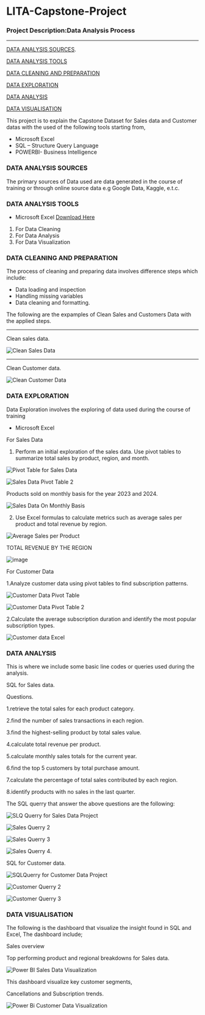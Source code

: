 # LITA-Capstone-Project

### Project Description:Data Analysis Process
---
[DATA ANALYSIS SOURCES](#data-analysis-sources).


[DATA ANALYSIS TOOLS](#data-analysis-tools)


[DATA CLEANING AND PREPARATION](#data-cleaning-and-preparation)


[DATA EXPLORATION](#data-exploration) 


[DATA ANALYSIS](#data-analysis)

[DATA VISUALISATION](#data-visualisation)

 This project is to explain the Capstone Dataset for Sales data and Customer datas with the used of the following tools starting from,
*	Microsoft  Excel
*	SQL – Structure Query Language
*	POWERBI-  Business Intelligence

### DATA ANALYSIS SOURCES
The primary sources of Data used are data generated in the course of training or through online source data e.g Google Data, Kaggle, e.t.c.

### DATA ANALYSIS TOOLS
- 	Microsoft Excel [Download Here](https://www.microsoft.com)
1. For  Data Cleaning
2. For Data Analysis
3. For Data Visualization

### DATA CLEANING AND PREPARATION
The process of cleaning and preparing data involves difference steps which include:
- 	Data loading and inspection
-  Handling missing variables
- 	Data cleaning and formatting.

The following are the expamples of Clean Sales and Customers Data with the applied steps.

---

Clean sales data.

![Clean Sales Data](https://github.com/user-attachments/assets/dfbf6804-f76d-4bd0-99c2-7ddb9b54535a)

----
Clean Customer data.

![Clean Customer Data](https://github.com/user-attachments/assets/bd8f85bb-93cb-4e53-83f1-f97811427b0a)


### DATA EXPLORATION 
Data Exploration involves the exploring of data used during the course of training
*	Microsoft  Excel
  
 For Sales Data
 1. Perform an initial exploration of the sales data. Use pivot tables to summarize total sales by product, region, and month.

 
 ![Pivot Table for Sales Data](https://github.com/user-attachments/assets/1f7d3865-60eb-4f14-84cb-ce9d18cfd461)


![Sales Data Pivot Table 2](https://github.com/user-attachments/assets/4a380d61-76e9-4b15-ac12-5926279e7c02)


Products sold  on monthly basis for the year 2023 and 2024.

![Sales Data On Monthly Basis](https://github.com/user-attachments/assets/7ab69a94-1b11-4a58-9bfe-e29c99b2a0cc)


2. Use Excel formulas to calculate metrics such as average sales per product and total revenue by region.


![Average Sales per Product](https://github.com/user-attachments/assets/31aac6a0-732c-4420-8aac-304b09d6dad3)


TOTAL REVENUE BY THE REGION	

![image](https://github.com/user-attachments/assets/50a53c2f-ef71-4dc0-a87b-29c4611cd095)


For Customer Data

1.Analyze customer data using pivot tables to find subscription patterns.


![Customer Data Pivot Table](https://github.com/user-attachments/assets/056fb43e-6075-4e18-bf47-4928c4a9b7b6)

![Customer Data Pivot Table 2](https://github.com/user-attachments/assets/b290dd59-bd08-462f-894e-dffea85c0618)


2.Calculate the average subscription duration and identify the most popular subscription types.


![Customer data Excel](https://github.com/user-attachments/assets/9495a35c-c8de-4c7d-9dc0-37f50f167c20)


 ### DATA ANALYSIS
 This is where we include some basic line codes or queries used during the analysis.
 
  SQL for Sales data.
  
Questions.

1.retrieve the total sales for each product category.

2.find the number of sales transactions in each region.

3.find the highest-selling product by total sales value.

4.calculate total revenue per product.

5.calculate monthly sales totals for the current year.
 
6.find the top 5 customers by total purchase amount.
 
7.calculate the percentage of total sales contributed by each region.
 
8.identify products with no sales in the last quarter.

   
The SQL querry that answer the above questions are the following:
  
![SLQ Querry for Sales Data Project](https://github.com/user-attachments/assets/1da77c8d-cc19-4318-91bd-832435fdfc3e)


![Sales Querry 2](https://github.com/user-attachments/assets/e4760cae-2af7-41ae-a990-beace289291e)


![Sales Querry 3](https://github.com/user-attachments/assets/82e1c8d5-e91a-4908-bf3a-3ba5c9ae15ec)


![Sales Querry 4](https://github.com/user-attachments/assets/9aac8730-ab05-499f-af0c-0ca6674dace6).

SQL for Customer data.

![SQLQuerry for Customer Data Project](https://github.com/user-attachments/assets/269f522f-a952-4e87-8b79-adbcd8e53005)


![Customer Querry 2](https://github.com/user-attachments/assets/f77fb2b1-dbaa-45ad-937a-023e5ad7694a)



![Customer Querry 3](https://github.com/user-attachments/assets/b8b7ef98-1f99-49ae-9174-df5e241e4d5d)


### DATA VISUALISATION

The following is the dashboard that visualize the insight found in SQL and Excel,
The dashboard include;

Sales overview

Top performing product and regional breakdowns for Sales data.



![Power BI Sales Data Visualization](https://github.com/user-attachments/assets/07f1d168-fc49-49bd-b3a0-ce43c3e53f0d)

This dashboard visualize key customer segments,

Cancellations and Subscription trends.

![Power Bi Customer Data Visualization](https://github.com/user-attachments/assets/ad86b3fd-f7ee-4318-b0d8-13b744665295)

